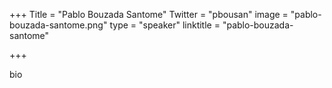 +++
Title = "Pablo Bouzada Santome"
Twitter = "pbousan"
image = "pablo-bouzada-santome.png"
type = "speaker"
linktitle = "pablo-bouzada-santome"

+++

bio
